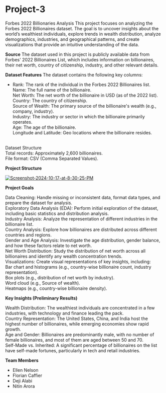 # Project-3
Forbes 2022 Billionaries Analysis
This project focuses on analyzing the Forbes 2022 Billionaires dataset. The goal is to uncover insights about the world’s wealthiest individuals, explore trends in wealth distribution, analyze demographics, industries, and geographical patterns, and create visualizations that provide an intuitive understanding of the data.

**Source**
The dataset used in this project is publicly available data from Forbes' 2022 Billionaires List, which includes information on billionaires, their net worth, country of citizenship, industry, and other relevant details.

**Dataset Features**
The dataset contains the following key columns:

- Rank: The rank of the individual in the Forbes 2022 Billionaires list.<br>
Name: The full name of the billionaire.<br>
Net Worth: The net worth of the billionaire in USD (as of the 2022 list).<br>
Country: The country of citizenship.<br>
Source of Wealth: The primary source of the billionaire's wealth (e.g., company, industry).<br>
Industry: The industry or sector in which the billionaire primarily operates.<br>
Age: The age of the billionaire.<br>
Longitude and Latitude: Geo locations where the billionaire resides.<br>
<br>
Dataset Structure<br>
Total records: Approximately 2,600 billionaires.<br>
File format: CSV (Comma Separated Values).<br>

**Project Structure**

<a href="https://ibb.co/ykCDC4b"><img src="https://i.ibb.co/Zgr3r2k/Screenshot-2024-10-17-at-8-30-25-PM.png" alt="Screenshot-2024-10-17-at-8-30-25-PM" border="0"></a>

**Project Goals**

Data Cleaning: Handle missing or inconsistent data, format data types, and prepare the dataset for analysis.<br>
Exploratory Data Analysis (EDA): Perform initial exploration of the dataset, including basic statistics and distribution analysis.<br>
Industry Analysis: Analyze the representation of different industries in the billionaire list.<br>
Country Analysis: Explore how billionaires are distributed across different countries and regions.<br>
Gender and Age Analysis: Investigate the age distribution, gender balance, and how these factors relate to net worth.<br>
Net Worth Distribution: Study the distribution of net worth across all billionaires and identify any wealth concentration trends.<br>
Visualizations: Create visual representations of key insights, including:<br>
Bar chart and histograms (e.g., country-wise billionaire count, industry representation).<br>
Box plots (e.g., distribution of net worth by industry).<br>
Word cloud (e.g., Source of wealth).<br>
Heatmaps (e.g., country-wise billionaire density).<br>


**Key Insights (Preliminary Results)**

Wealth Distribution: The wealthiest individuals are concentrated in a few industries, with technology and finance leading the pack.<br>
Country Representation: The United States, China, and India host the highest number of billionaires, while emerging economies show rapid growth.<br>
Age and Gender: Billionaires are predominantly male, with no number of female billionaires, and most of them are aged between 50 and 70.<br>
Self-Made vs. Inherited: A significant percentage of billionaires on the list have self-made fortunes, particularly in tech and retail industries.<br>

**Team Members**

<ul>
  <li>Ellen Nelson</li>
  <li>Florian Caffier</li>
  <li>Deji Alabi</li>
  <li>Nitin Arora</li>
</ul>
